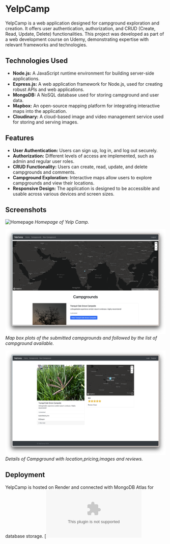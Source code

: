 # YelpCamp

YelpCamp is a web application designed for campground exploration and creation. It offers user authentication, authorization, and CRUD (Create, Read, Update, Delete) functionalities. This project was developed as part of a web development course on Udemy, demonstrating expertise with relevant frameworks and technologies.

## Technologies Used

- **Node.js:** A JavaScript runtime environment for building server-side applications.
- **Express.js:** A web application framework for Node.js, used for creating robust APIs and web applications.
- **MongoDB:** A NoSQL database used for storing campground and user data.
- **Mapbox:** An open-source mapping platform for integrating interactive maps into the application.
- **Cloudinary:** A cloud-based image and video management service used for storing and serving images.

## Features

- **User Authentication:** Users can sign up, log in, and log out securely.
- **Authorization:** Different levels of access are implemented, such as admin and regular user roles.
- **CRUD Functionality:** Users can create, read, update, and delete campgrounds and comments.
- **Campground Exploration:** Interactive maps allow users to explore campgrounds and view their locations.
- **Responsive Design:** The application is designed to be accessible and usable across various devices and screen sizes.

## Screenshots

![Homepage](screenshots/home.png)
_Homepage of Yelp Camp._

![Campgrounds](screenshots/campgrounds.png)
_Map box plots of the submitted campgrounds and followed by the list of campground available._

![Campground_Index](screenshots/camp_index.png)
_Details of Campground with location,pricing,images and reviews._

## Deployment

YelpCamp is hosted on Render and connected with MongoDB Atlas for database storage. [![View Herfe](yelpcamp-india-vric.onrender.com)
